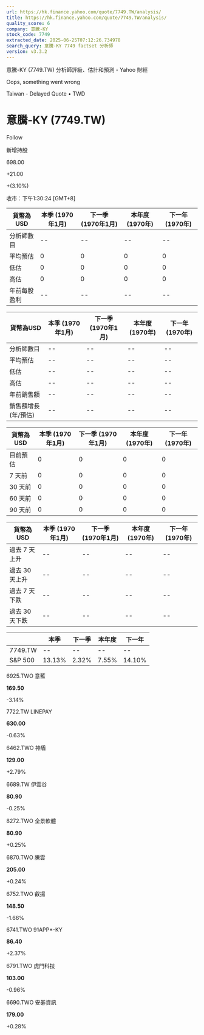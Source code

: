 ```yaml
---
url: https://hk.finance.yahoo.com/quote/7749.TW/analysis/
title: https://hk.finance.yahoo.com/quote/7749.TW/analysis/
quality_score: 6
company: 意騰-KY
stock_code: 7749
extracted_date: 2025-06-25T07:12:26.734978
search_query: 意騰-KY 7749 factset 分析師
version: v3.3.2
---
```


意騰-KY (7749.TW) 分析師評級、估計和預測 - Yahoo 財經


Oops, something went wrong

 

Taiwan - Delayed Quote • TWD 

# 意騰-KY (7749.TW)

Follow

 

新增持股

698.00

+21.00

+(3.10%)

收市：下午1:30:24 [GMT+8]

| 貨幣為USD | 本季 (1970年1月) | 下一季 (1970年1月) | 本年度 (1970年) | 下一年 (1970年) |
| --- | --- | --- | --- | --- |
| 分析師數目 | -- | -- | -- | -- |
| 平均預估 | 0 | 0 | 0 | 0 |
| 低估 | 0 | 0 | 0 | 0 |
| 高估 | 0 | 0 | 0 | 0 |
| 年前每股盈利 | -- | -- | -- | -- |

| 貨幣為USD | 本季 (1970年1月) | 下一季 (1970年1月) | 本年度 (1970年) | 下一年 (1970年) |
| --- | --- | --- | --- | --- |
| 分析師數目 | -- | -- | -- | -- |
| 平均預估 | -- | -- | -- | -- |
| 低估 | -- | -- | -- | -- |
| 高估 | -- | -- | -- | -- |
| 年前銷售額 | -- | -- | -- | -- |
| 銷售額增長 (年/預估) | -- | -- | -- | -- |

| 貨幣為USD | 本季 (1970年1月) | 下一季 (1970年1月) | 本年度 (1970年) | 下一年 (1970年) |
| --- | --- | --- | --- | --- |
| 目前預估 | 0 | 0 | 0 | 0 |
| 7 天前 | 0 | 0 | 0 | 0 |
| 30 天前 | 0 | 0 | 0 | 0 |
| 60 天前 | 0 | 0 | 0 | 0 |
| 90 天前 | 0 | 0 | 0 | 0 |

| 貨幣為USD | 本季 (1970年1月) | 下一季 (1970年1月) | 本年度 (1970年) | 下一年 (1970年) |
| --- | --- | --- | --- | --- |
| 過去 7 天上升 | -- | -- | -- | -- |
| 過去 30 天上升 | -- | -- | -- | -- |
| 過去 7 天下跌 | -- | -- | -- | -- |
| 過去 30 天下跌 | -- | -- | -- | -- |

|  | 本季 | 下一季 | 本年度 | 下一年 |
| --- | --- | --- | --- | --- |
| 7749.TW | -- | -- | -- | -- |
| S&P 500 | 13.13% | 2.32% | 7.55% | 14.10% |

6925.TWO  意藍

**169.50**

-3.14%

7722.TW  LINEPAY

**630.00**

-0.63%

6462.TWO  神盾

**129.00**

+2.79%

6689.TW  伊雲谷

**80.90**

-0.25%

8272.TWO  全景軟體

**80.90**

+0.25%

6870.TWO  騰雲

**205.00**

+0.24%

6752.TWO  叡揚

**148.50**

-1.66%

6741.TWO  91APP\*-KY

**86.40**

+2.37%

6791.TWO  虎門科技

**103.00**

-0.96%

6690.TWO  安碁資訊

**179.00**

+0.28%